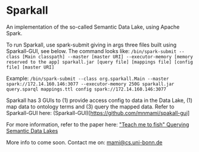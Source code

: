 # Sparkall
An implementation of the so-called Semantic Data Lake, using Apache Spark.

To run Sparkall, use spark-submit giving in args three files built using Sparkall-GUI, see below.
The command looks like:
`/bin/spark-submit --class [Main classpath] --master [master URI] --executor-memory [memory reserved to the app] sparkall.jar [query file] [mappings file] [config file] [master URI]`

Example:
`/bin/spark-submit --class org.sparkall.Main --master spark://172.14.160.146:3077 --executor-memory 250G sparkall.jar query.sparql mappings.ttl config spark://172.14.160.146:3077`

Sparkall has 3 GUIs to (1) provide access config to data in the Data Lake, (1) map data to ontology terms and (3) query the mapped data. Refer to Sparkall-GUI here: (Sparkall-GUI)[https://github.com/mnmami/spakall-gui] 

For more information, refer to the paper here: ["Teach me to fish" Querying Semantic Data Lakes](https://www.researchgate.net/publication/322526357_%27Teach_me_to_fish%27_Querying_Semantic_Data_Lakes)

More info to come soon. Contact me on: mami@cs.uni-bonn.de
